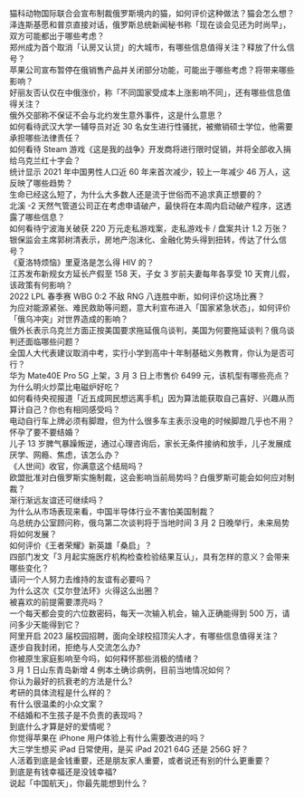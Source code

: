 猫科动物国际联合会宣布制裁俄罗斯境内的猫，如何评价这种做法？猫会怎么想？  
泽连斯基愿和普京直接对话，俄罗斯总统新闻秘书称「现在谈会见还为时尚早」，双方可能都出于哪些考虑？  
郑州成为首个取消「认房又认贷」的大城市，有哪些信息值得关注？释放了什么信号？  
苹果公司宣布暂停在俄销售产品并关闭部分功能，可能出于哪些考虑？将带来哪些影响？  
好丽友否认仅在中俄涨价，称「不同国家受成本上涨影响不同」，还有哪些信息值得关注？  
俄外交部称不保证不会与北约发生意外事件，这是什么意思？  
如何看待武汉大学一辅导员对近 30 名女生进行性骚扰，被撤销硕士学位，他需要承担哪些法律责任？  
如何看待 Steam 游戏《这是我的战争》开发商将进行限时促销，并将全部收入捐给乌克兰红十字会？  
统计显示 2021 年中国男性人口近 60 年来首次减少，较上一年减少 46 万人，这反映了哪些趋势？  
生命已经这么短了，为什么大多数人还是流于世俗而不追求真正想要的？  
北溪 -2 天然气管道公司正在考虑申请破产，最快将在本周内启动破产程序，这透露了哪些信息？  
如何看待宁波海关破获 220 万元走私游戏案，走私游戏卡 / 盘案共计 1.2 万张？  
银保监会主席郭树清表示，房地产泡沫化、金融化势头得到扭转，传达了什么信号？  
《夏洛特烦恼》里夏洛是怎么得 HIV 的？  
江苏发布新规女方延长产假至 158 天，子女 3 岁前夫妻每年各享受 10 天育儿假，该政策有何影响？  
2022 LPL 春季赛 WBG 0:2 不敌 RNG 八连胜中断，如何评价这场比赛？  
为应对能源紧张、难民救助等问题，意大利宣布进入「国家紧急状态」，如何评价「俄乌冲突」对世界造成的影响？  
俄外长表示乌克兰方面正按美国要求拖延俄乌谈判，美国为何要拖延谈判？俄乌谈判还面临哪些问题？  
全国人大代表建议取消中考，实行小学到高中十年制基础义务教育，你认为是否可行？  
华为 Mate40E Pro 5G 上架，3 月 3 日上市售价 6499 元，该机型有哪些亮点？  
为什么明火炒菜比电磁炉好吃？  
如何看待央视报道「近五成网民想远离手机」因为算法能获取自己喜好、兴趣从而算计自己？你也有相同感受吗？  
电动自行车上牌必须有脚蹬，但为什么很多车主表示没电的时候脚蹬几乎也不用？  
怀孕了要不要结婚？  
儿子 13 岁脾气暴躁叛逆，通过心理咨询后，家长无条件接纳和放手，儿子发展成厌学、网瘾、焦虑，该怎么办？  
《人世间》收官，你满意这个结局吗？  
欧盟批准对白俄罗斯实施制裁，这会影响当前局势吗？白俄罗斯可能会如何应对制裁？  
渐行渐远友谊还可继续吗？  
为什么从市场表现来看，中国半导体行业不害怕美国制裁？  
乌总统办公室顾问称，俄乌第二次谈判将于当地时间 3 月 2 日晚举行，未来局势将如何发展？  
如何评价《王者荣耀》新英雄「桑启」？  
四部门发文「3 月起实施医疗机构检查检验结果互认」，具有怎样的意义？会带来哪些变化？  
请问一个人努力去维持的友谊有必要吗？  
为什么这次《艾尔登法环》火得这么出圈？  
被喜欢的前提需要漂亮吗？  
一个每天都会变的六位数密码，每天一次输入机会，输入正确能得到 500 万，请问多少天能得到它？  
阿里开启 2023 届校园招聘，面向全球校招顶尖人才，有哪些信息值得关注？  
逐步自我封闭，拒绝与人交流怎么办?  
你被原生家庭影响至今吗，如何释怀那些消极的情绪？  
3 月 1 日山东青岛新增 4 例本土确诊病例，目前当地情况如何？  
你认为最好的抗衰老的方法是什么?  
考研的具体流程是什么样的？  
有什么很温柔的小众文案？  
不结婚和不生孩子是不负责的表现吗？  
到底什么才算是好的爱情呢？  
你觉得苹果在 iPhone 用户体验上有什么需要改进的吗？  
大三学生想买 iPad 日常使用，是买 iPad 2021 64G 还是 256G 好？  
人活着到底是金钱重要，还是朋友家人重要，或者说还有别的什么更重要？  
到底是有钱幸福还是没钱幸福?  
说起「中国航天」，你最先能想到什么？  

